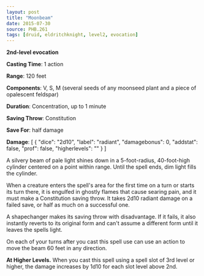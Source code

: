 ```yaml
---
layout: post
title: "Moonbeam"
date: 2015-07-30
source: PHB.261
tags: [druid, eldritchknight, level2, evocation]
---
```


**2nd-level evocation**

**Casting Time**: 1 action

**Range**: 120 feet

**Components**: V, S, M (several seeds of any moonseed plant and a piece of opalescent feldspar)

**Duration**: Concentration, up to 1 minute

**Saving Throw**: Constitution

**Save For**: half damage

**Damage**: [ { "dice": "2d10", "label": "radiant", "damagebonus": 0, "addstat": false, "prof": false, "higherlevels": "" } ]

A silvery beam of pale light shines down in a 5-foot-radius, 40-foot-high cylinder centered on a point within range. Until the spell ends, dim light fills the cylinder.

When a creature enters the spell's area for the first time on a turn or starts its turn there, it is engulfed in ghostly flames that cause searing pain, and it must make a Constitution saving throw. It takes 2d10 radiant damage on a failed save, or half as much on a successful one.

A shapechanger makes its saving throw with disadvantage. If it fails, it also instantly reverts to its original form and can't assume a different form until it leaves the spells light.

On each of your turns after you cast this spell use can use an action to move the beam 60 feet in any direction.

**At Higher Levels.** When you cast this spell using a spell slot of 3rd level or higher, the damage increases by 1d10 for each slot level above 2nd.
